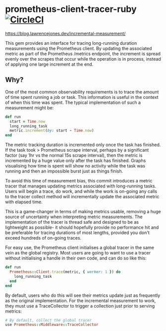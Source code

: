# prometheus-client-tracer-ruby [![CircleCI](https://circleci.com/gh/lawrencejones/prometheus-client-tracer-ruby.svg?style=svg)](https://circleci.com/gh/lawrencejones/prometheus-client-tracer-ruby)

https://blog.lawrencejones.dev/incremental-measurement/

This gem provides an interface for tracing long-running duration measurements
using the Prometheus client. By updating the associated metric as part of the
Prometheus /metrics endpoint, the increment is spread evenly over the scrapes
that occur while the operation is in process, instead of applying one large
increment at the end.

## Why?

One of the most common observability requirements is to trace the amount of time
spent running a job or task. This information is useful in the context of when
this time was spent. The typical implementation of such a measurement might be:

```ruby
def run
  start = Time.now
  long_running_task
  metric.increment(by: start - Time.now)
end
```

The metric tracking duration is incremented only once the task has finished. If
the task took > Prometheus scrape interval, perhaps by a significant factor (say
1hr vs the normal 15s scrape interval), then the metric is incremented by a huge
value only after the task has finished.  Graphs visualising how time is spent
will show no activity while the task was running and then an impossible burst
just as things finish.

To avoid this time of measurement bias, this commit introduces a metric tracer
that manages updating metrics associated with long-running tasks.  Users will
begin a trace, do work, and while the work is on-going any calls to the tracer
collect method will incrementally update the associated metric with elapsed
time.

This is a game-changer in terms of making metrics usable, removing a huge source
of uncertainty when interpreting metric measurements. The implementation of the
tracer is thread safe and designed to be as lightweight as possible- it should
hopefully provide no performance hit and be preferable for tracing durations of
most lengths, provided you don't exceed hundreds of on-going traces.

For easy use, the Prometheus client initialises a global tracer in the same vein
as the global registry. Most users are going to want to use a tracer without
initialising a handle in their own code, and can do so like this:

```ruby
def run
  Prometheus::Client.trace(metric, { worker: 1 }) do
    long_running_task
  end
end
```

By default, users who do this will see their metrics update just as frequently
as the original implementation. For the incremental measurement to work, they
must use a TraceCollector to trigger a collection just prior to serving metrics:

```ruby
# By default, collect the global tracer
use Prometheus::Middleware::TraceCollector
```
